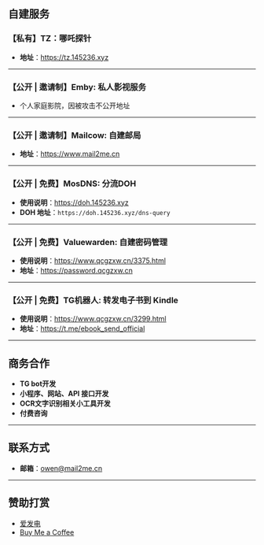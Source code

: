 ## 自建服务

### 【私有】TZ：哪吒探针
- **地址**：<https://tz.145236.xyz>

---

### 【公开 | 邀请制】Emby: 私人影视服务
- 个人家庭影院，因被攻击不公开地址

---

### 【公开 | 邀请制】Mailcow: 自建邮局
- **地址**：<https://www.mail2me.cn>

---

### 【公开 | 免费】MosDNS: 分流DOH
- **使用说明**：<https://doh.145236.xyz>
- **DOH 地址**：`https://doh.145236.xyz/dns-query`

---

### 【公开 | 免费】Valuewarden: 自建密码管理
- **使用说明**：<https://www.qcgzxw.cn/3375.html>
- **地址**：<https://password.qcgzxw.cn>

---

### 【公开 | 免费】TG机器人: 转发电子书到 Kindle
- **使用说明**：<https://www.qcgzxw.cn/3299.html>
- **地址**：<https://t.me/ebook_send_official>

---

## 商务合作
- **TG bot开发**
- **小程序、网站、API 接口开发**
- **OCR文字识别相关小工具开发**
- **付费咨询**

---

## 联系方式
- **邮箱**：<owen@mail2me.cn>

---

## 赞助打赏
- [爱发电](https://afdian.com/a/ebook-sender-bot)
- [Buy Me a Coffee](https://buymeacoffee.com/qcgzxw)


